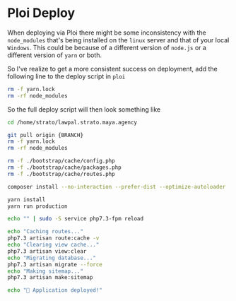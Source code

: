 # Ploi Deploy

When deploying via Ploi there might be some inconsistency with the `node_modules` that's being installed on the `linux` server and that of your local `Windows`. This could be because of a different version of `node.js` or a different version of `yarn` or both.

So I've realize to get a more consistent success on deployment, add the following line to the deploy script in `ploi`

```sh
rm -f yarn.lock
rm -rf node_modules
```

So the full deploy script will then look something like

```sh
cd /home/strato/lawpal.strato.maya.agency

git pull origin {BRANCH}
rm -f yarn.lock
rm -rf node_modules

rm -f ./bootstrap/cache/config.php
rm -f ./bootstrap/cache/packages.php
rm -f ./bootstrap/cache/routes.php

composer install --no-interaction --prefer-dist --optimize-autoloader

yarn install
yarn run production

echo "" | sudo -S service php7.3-fpm reload

echo "Caching routes..."
php7.3 artisan route:cache -v
echo "Clearing view cache..."
php7.3 artisan view:clear
echo "Migrating database..."
php7.3 artisan migrate --force
echo "Making sitemap..."
php7.3 artisan make:sitemap

echo "🚀 Application deployed!"
```